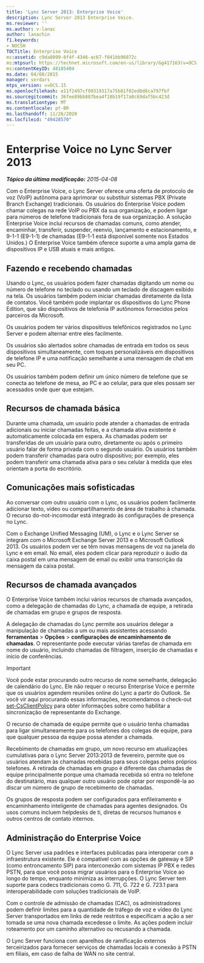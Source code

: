 ```yaml
---
title: 'Lync Server 2013: Enterprise Voice'
description: Lync Server 2013 Enterprise Voice.
ms.reviewer: ''
ms.author: v-lanac
author: lanachin
f1.keywords:
- NOCSH
TOCTitle: Enterprise Voice
ms:assetid: c9da8099-6f4f-4346-ac67-f041bb96072c
ms:mtpsurl: https://technet.microsoft.com/en-us/library/Gg417163(v=OCS.15)
ms:contentKeyID: 48185404
ms.date: 04/08/2015
manager: serdars
mtps_version: v=OCS.15
ms.openlocfilehash: e11f2497cf99319317a75b81f02ed0d8ca797fbf
ms.sourcegitcommit: 36fee89bb887bea4f18b19f17a8c69daf5bc423d
ms.translationtype: MT
ms.contentlocale: pt-BR
ms.lasthandoff: 11/26/2020
ms.locfileid: "49428570"
---
```

# <a name="enterprise-voice-in-lync-server-2013"></a>Enterprise Voice no Lync Server 2013

<div data-xmlns="http://www.w3.org/1999/xhtml">

<div class="topic" data-xmlns="http://www.w3.org/1999/xhtml" data-msxsl="urn:schemas-microsoft-com:xslt" data-cs="https://msdn.microsoft.com/">

<div data-asp="https://msdn2.microsoft.com/asp">



</div>

<div id="mainSection">

<div id="mainBody">

<span> </span>

_**Tópico da última modificação:** 2015-04-08_

Com o Enterprise Voice, o Lync Server oferece uma oferta de protocolo de voz (VoIP) autônoma para aprimorar ou substituir sistemas PBX (Private Branch Exchange) tradicionais. Os usuários do Enterprise Voice podem chamar colegas na rede VoIP ou PBX da sua organização, e podem ligar para números de telefone tradicionais fora de sua organização. A solução Enterprise Voice inclui recursos de chamadas comuns, como atender, encaminhar, transferir, suspender, reenvio, lançamento e estacionamento, e 9-1-1 (E9-1-1) de chamadas (E9-1-1 está disponível somente nos Estados Unidos.) O Enterprise Voice também oferece suporte a uma ampla gama de dispositivos IP e USB atuais e mais antigos.

<div>

## <a name="placing-and-receiving-calls"></a>Fazendo e recebendo chamadas

Usando o Lync, os usuários podem fazer chamadas digitando um nome ou número de telefone no teclado ou usando um teclado de discagem exibido na tela. Os usuários também podem iniciar chamadas diretamente da lista de contatos. Você também pode implantar os dispositivos do Lync Phone Edition, que são dispositivos de telefonia IP autônomos fornecidos pelos parceiros da Microsoft.

Os usuários podem ter vários dispositivos telefônicos registrados no Lync Server e podem alternar entre eles facilmente.

Os usuários são alertados sobre chamadas de entrada em todos os seus dispositivos simultaneamente, com toques personalizáveis em dispositivos de telefone IP e uma notificação semelhante a uma mensagem de chat em seu PC.

Os usuários também podem definir um único número de telefone que se conecta ao telefone de mesa, ao PC e ao celular, para que eles possam ser acessados onde quer que estejam.

</div>

<div>

## <a name="basic-call-features"></a>Recursos de chamada básica

Durante uma chamada, um usuário pode atender a chamadas de entrada adicionais ou iniciar chamadas feitas, e a chamada ativa existente é automaticamente colocada em espera. As chamadas podem ser transferidas de um usuário para outro, diretamente ou após o primeiro usuário falar de forma privada com o segundo usuário. Os usuários também podem transferir chamadas para outro dispositivo; por exemplo, eles podem transferir uma chamada ativa para o seu celular à medida que eles orientam a porta do escritório.

</div>

<div>

## <a name="richer-communications"></a>Comunicações mais sofisticadas

Ao conversar com outro usuário com o Lync, os usuários podem facilmente adicionar texto, vídeo ou compartilhamento de área de trabalho à chamada. O recurso do-not-incomodar está integrado às configurações de presença no Lync.

Com o Exchange Unified Messaging (UM), o Lync e o Lync Server se integram com o Microsoft Exchange Server 2013 e o Microsoft Outlook 2013. Os usuários podem ver se têm novas mensagens de voz na janela do Lync e em email. No email, eles podem clicar para reproduzir o áudio da caixa postal em uma mensagem de email ou exibir uma transcrição da mensagem da caixa postal.

</div>

<div>

## <a name="advanced-calling-features"></a>Recursos de chamada avançados

O Enterprise Voice também inclui vários recursos de chamada avançados, como a delegação de chamadas do Lync, a chamada de equipe, a retirada de chamadas em grupo e grupos de resposta.

A delegação de chamadas do Lync permite aos usuários delegar a manipulação de chamadas a um ou mais assistentes acessando **ferramentas** \> **Opções** \> **configurações de encaminhamento de chamadas**. O representante pode executar várias tarefas de chamada em nome do usuário, incluindo chamadas de filtragem, inserção de chamadas e início de conferências.

<div>


> [!IMPORTANT]  
> Você pode estar procurando outro recurso de nome semelhante, delegação de calendário do Lync. Ele não requer o recurso Enterprise Voice e permite que os usuários agendem reuniões online do Lync a partir do Outlook. Se você vir aqui procurando essas informações, recomendamos o check-out <A href="https://docs.microsoft.com/powershell/module/skype/Set-CsClientPolicy">set-CsClientPolicy</A> para obter informações sobre como habilitar a sincronização de representante do Exchange.



</div>

O recurso de chamada de equipe permite que o usuário tenha chamadas para ligar simultaneamente para os telefones dos colegas de equipe, para que qualquer pessoa da equipe possa atender a chamada.

Recebimento de chamadas em grupo, um novo recurso em atualizações cumulativas para o Lync Server 2013:2013 de fevereiro, permite que os usuários atendam às chamadas recebidas para seus colegas pelos próprios telefones. A retirada de chamadas em grupo é diferente das chamadas de equipe principalmente porque uma chamada recebida só entra no telefone do destinatário, mas qualquer outro usuário pode optar por respondê-la ao discar um número de grupo de recebimento de chamadas.

Os grupos de resposta podem ser configurados para enfileiramento e encaminhamento inteligente de chamadas para agentes designados. Os usos comuns incluem helpdesks de ti, diretas de recursos humanos e outros centros de contato internos.

</div>

<div>

## <a name="enterprise-voice-administration"></a>Administração do Enterprise Voice

O Lync Server usa padrões e interfaces publicadas para interoperar com a infraestrutura existente. Ele é compatível com as opções de gateway e SIP (como entroncamento SIP) para interconexão com sistemas IP PBX e redes PSTN, para que você possa migrar usuários para o Enterprise Voice ao longo do tempo, enquanto minimiza as interrupções. O Lync Server tem suporte para codecs tradicionais como G. 711, G. 722 e G. 723.1 para interoperabilidade com soluções tradicionais de VoIP.

Com o controle de admissão de chamadas (CAC), os administradores podem definir limites para a quantidade de tráfego de voz e vídeo do Lync Server transportados em links de rede restritos e especificam a ação a ser tomada se uma nova chamada excedesse o limite. As ações podem incluir roteamento por um caminho alternativo ou recusando a chamada.

O Lync Server funciona com aparelhos de ramificação externos terceirizados para fornecer serviços de chamadas locais e conexão à PSTN em filiais, em caso de falha de WAN no site central.

</div>

</div>

<span> </span>

</div>

</div>

</div>

